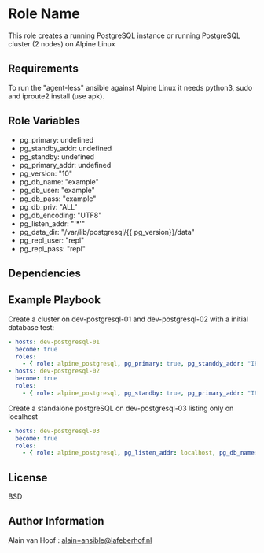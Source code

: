 Role Name
=========

This role creates a running PostgreSQL instance or running PostgreSQL cluster (2 nodes) on Alpine Linux

Requirements
------------

To run the "agent-less" ansible against Alpine Linux it needs python3, sudo and iproute2 install (use apk).

Role Variables
--------------

* pg_primary: undefined
* pg_standby_addr: undefined
* pg_standby: undefined
* pg_primary_addr: undefined
* pg_version: "10"
* pg_db_name: "example"
* pg_db_user: "example"
* pg_db_pass: "example"
* pg_db_priv: "ALL"
* pg_db_encoding: "UTF8"
* pg_listen_addr: "'*'"
* pg_data_dir: "/var/lib/postgresql/{{ pg_version}}/data"
* pg_repl_user: "repl"
* pg_repl_pass: "repl"

Dependencies
------------

Example Playbook
----------------

Create a cluster on dev-postgresql-01 and dev-postgresql-02 with a initial database test:
```yaml
- hosts: dev-postgresql-01
  become: true
  roles:
    - { role: alpine_postgresql, pg_primary: true, pg_standdy_addr: "IP or HOSTNAME of standby", pg_db_name: test, pg_db_user: testuser, pg_db_pass: testpass }
- hosts: dev-postgresql-02
  become: true
  roles:
    - { role: alpine_postgresql, pg_standby: true, pg_primary_addr: "IP or HOSTNAME of primary" }
```
Create a standalone postgreSQL on dev-postgresql-03 listing only on localhost
```yaml
- hosts: dev-postgresql-03
  become: true
  roles:
    - { role: alpine_postgresql, pg_listen_addr: localhost, pg_db_name: test2, pg_db_user: test2user, pg_db_pass: test2pass }
```


License
-------

BSD

Author Information
------------------

Alain van Hoof : alain+ansible@lafeberhof.nl
